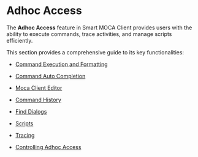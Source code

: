 # Adhoc Access

The **Adhoc Access** feature in Smart MOCA Client provides users with the ability to execute commands, trace activities, and manage scripts efficiently. 

This section provides a comprehensive guide to its key functionalities:

- [Command Execution and Formatting](./adhoc-access/command-execution.md)
- [Command Auto Completion](./adhoc-access/command-completion.md)

- [Moca Client Editor](./adhoc-access/moca-editor.md)

- [Command History](./adhoc-access/command-history.md)

- [Find Dialogs](./adhoc-access/find-dialogs.md)

- [Scripts](./adhoc-access/scripts.md)

- [Tracing](./database-trace.md)

- [Controlling Adhoc Access](./adhoc-access/controlling-adhocaccess.md)